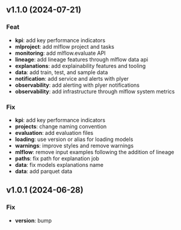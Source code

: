 ## v1.1.0 (2024-07-21)

### Feat

- **kpi**: add key performance indicators
- **mlproject**: add mlflow project and tasks
- **monitoring**: add mlflow.evaluate API
- **lineage**: add lineage features through mlflow data api
- **explanations**: add explainability features and tooling
- **data**: add train, test, and sample data
- **notification**: add service and alerts with plyer
- **observability**: add alerting with plyer notifications
- **observability**: add infrastructure through mlflow system metrics

### Fix

- **kpi**: add key performance indicators
- **projects**: change naming convention
- **evaluation**: add evaluation files
- **loading**: use version or alias for loading models
- **warnings**: improve styles and remove warnings
- **mlflow**: remove input examples following the addition of lineage
- **paths**: fix path for explanation job
- **data**: fix models explanations name
- **data**: add parquet data

## v1.0.1 (2024-06-28)

### Fix

- **version**: bump
